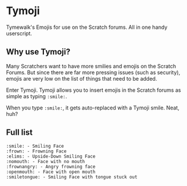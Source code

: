 # Tymoji
Tymewalk's Emojis for use on the Scratch forums. All in one handy userscript.

## Why use Tymoji?
Many Scratchers want to have more smilies and emojis on the Scratch Forums. But since there are far more pressing issues (such as security), emojis are very low on the list of things that need to be added.

Enter Tymoji. Tymoji allows you to insert emojis in the Scratch forums as simple as typing `:smile:`.

When you type `:smile:`, it gets auto-replaced with a Tymoji smile. Neat, huh?

## Full list

    :smile: - Smiling Face
    :frown: - Frowning Face
    :elims: - Upside-Down Smiling Face
    :nomouth: - Face with no mouth
    :frownangry: - Angry frowning face
    :openmouth: - Face with open mouth
    :smiletongue: - Smiling Face with tongue stuck out
